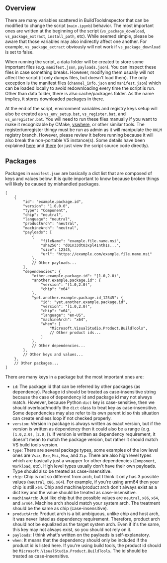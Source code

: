 ## Overview
There are many variables scattered in BuildToolsInspector that can be modified to change the script (`main.ipynb`) behavior. The most important ones are written at the beginning of the script (`vs_package_download`, `vs_package_extract`, `install_path`, etc). While seemed simple, please be aware that those variables may also indirectly affect one another. For example, `vs_package_extract` obviously will not work if `vs_package_download` is set to false.

When running the script, a data folder will be created to store some important files (e.g. `manifest.json`, `payloads.json`). You can inspect these files in case something breaks. However, modifying them usually will not affect the script (it only dumps files, but doesn't load them). The only exception is the manifest files (`channel_info.json` and `manifest.json`) which can be loaded locally to avoid redownloading every time the script is run. Other than data folder, there is also cache/packages folder. As the name implies, it stores downloaded packages in there.

At the end of the script, environment variables and registry keys setup will also be created as `vs_env_setup.bat`, `vs_register.bat`, and `vs_unregister.bat`. You will need to run these files manually if you want to make it recognizable by CMake, [vswhere](https://github.com/microsoft/vswhere), or other similar tools. The register/unregister thingy must be run as admin as it will manipulate the `HKLM` registry branch. However, please review it before running because it will also break the non-portable VS instance(s). Some details have been explained [here](https://gist.github.com/mmozeiko/7f3162ec2988e81e56d5c4e22cde9977?permalink_comment_id=4688841#gistcomment-4688841) and [there](https://github.com/Data-Oriented-House/PortableBuildTools/issues/2#issuecomment-1732924904) (or just view the script source code directly).

## Packages
Packages in `manifest.json` are basically a dict list that are composed of keys and values below. It is quite important to know because broken things will likely be caused by mishandled packages.

```jsonc
[
    {
        "id": "example.package.id",
        "version": "1.0.0.0",
        "type": "Component",
        "chip": "neutral",
        "language": "neutral",
        "productArch": "neutral",
        "machineArch": "neutral",
        "payloads": [
            {
                "fileName": "example.file.name.msi",
                "sha256": "d01n33dt03xpl41nth1s...",
                "size": 12345,
                "url": "https://example.com/example.file.name.msi"
            },
            // Other payloads...
        ],
        "dependencies": {
            "other.example.package.id": "[1.0,2.0)",
            "another.example.package.id": {
                "version": "[1.0,2.0)",
                "chip": "x64"
            },
            "yet.another.example.package.id_12345": {
                "id": "yet.another.example.package.id",
                "version": "[1.0,2.0)",
                "chip": "x64",
                "language": "en-US",
                "machineArch": "x64",
                "when": [
                    "Microsoft.VisualStudio.Product.BuildTools",
                    // Other product ids...
                ]
            },
            // Other dependencies...
        },
        // Other keys and values...
    },
    // Other packages...
]
```

There are many keys in a package but the most important ones are:

- `id`: The package id that can be referred by other packages (as dependency). Package id should be treated as case-insensitive string because the case of dependency id and package id may not always match. However, because Python `dict` key is case-sensitive, then we should overload/modify the `dict` class to treat key as case-insensitive. Some dependencies may also refer to its own parent id so this situation can create endless loop if not checked properly.
- `version`: Version in package is always written as exact version, but if the version is written as dependency then it could also be a range (e.g. `[1.0,2.0)`, `[2.0,]`). If version is written as dependency requirement, it doesn't mean to match the package version, but rather it should match VS build tools version.
- `type`: There are several package types, some examples of the low level ones are `Vsix`, `Exe`, `Msi`, `Msu`, and `Zip`. There are also high level types which are basically just a wrapper for other dependencies (`Component`, `Workload`, etc). High level types usually don't have their own payloads. Type should also be treated as case-insensitive.
- `chip`: Chip is not so different from arch, but I think it only has 3 possible values (`neutral`, `x86`, `x64`). For example, if you're using arm64 then your chip is still `x64`. Chip and machine/product arch don't always exist as a dict key and the value should be treated as case-insensitive.
- `machineArch`: Just like chip but the possible values are `neutral`, `x86`, `x64`, and `arm64`. Machine arch should match your system arch. The treatment should be the same as chip (case-insensitive).
- `productArch`: Product arch is a bit ambiguous, unlike chip and host arch, it was never listed as dependency requirement. Therefore, product arch should not be equalized as the target system arch. Even if it's the same, this key may not always exist, so you should not rely on it.
- `payloads`: I think what's written on the payloads is self-explanatory.
- `when`: It means that the dependency should only be included if the product id is listed here. If you're using build tools, the product id should be `Microsoft.VisualStudio.Product.BuildTools`. The id should be treated as case-insensitive.